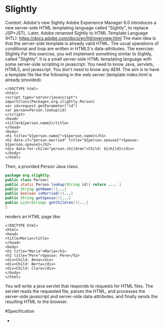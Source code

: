 # Slightly

Context: Adobe's new Sightly
Adobe Experience Manager 6.0 introduces a new server-side HTML templating language called "Sightly", to replace JSP+JSTL. Later, Adobe
renamed Sightly to HTML Template Language (HTL): https://docs.adobe.com/docs/en/htl/overview.html
The main idea is that the server-side template is already valid HTML. The usual operations of conditional and loop are written in HTML5's
data-attributes.
The exercise: Slightly
For this exercise, you will implement something similar to Sightly, called "Slightly".
It is a small server-side HTML templating language with some server-side scripting in javascript.
You need to know Java, servlets, HTML5, and javascript. You don't need to know any AEM.
The aim is to have a template file like the following in the web server (template index.html is already provided):

```
<!DOCTYPE html>
<html>
<script type="server/javascript">
importClass(Packages.org.slightly.Person)
var id=request.getParameter("id")
var person=Person.lookup(id)
</script>
<head>
<title>${person.name}</title>
</head>
<body>
<h1 title="${person.name}">${person.name}</h1>
<h2 data-if="person.married" title="${person.spouse}">Spouse:
${person.spouse}</h2>
<div data-for-child="person.children">Child: ${child}</div>
</body>
</html>
```

Then, a provided Person Java class:
```java
package org.slightly;
public class Person{
public static Person lookup(String id){ return ...; }
public String getName(){...}
public boolean isMarried(){...}
public String getSpouse(){...}
public List<String> getChildren(){...}
}
```

renders an HTML page like:
```
<!DOCTYPE html>
<html>
<head>
<title>Maria</title>
</head>
<body>
<h1 title="Maria">Maria</h1>
<h2 title="Pere">Spouse: Pere</h2>
<div>Child: Anna</div>
<div>Child: Berta</div>
<div>Child: Clara</div>
</body>
</html>
```

You will write a java servlet that responds to requests for HTML files. The servlet reads the requested file, parses the HTML, and processes the
server-side javascript and server-side data-attributes, and finally sends the resulting HTML to the browser.

#Specification
* <script> element
  - A server-side script element is marked by the attribute type="server/javascript". If the servlet finds such a script element, it should execute its body as javascript. The element itself produces no output for the browser. For javascript-execution you may use Java's built-in Javascript engine. Java 7 includes a version of Mozilla's Rhino engine. Java 8 has a similar Javascript engine called "Nashorn". You may also include Mozilla's Rhino engine. The script element may put new javascript variables in the state, like "person" in the example. Initially, the state should have at least one useful variable: "request", being the current HttpServletRequest object. Using that, the template can depend on input from URL parameters. It is possible to call Java classes from the javascript in the element . The details of exactly that works depend on which Javascript engine you use. In general, there will be facilities to import Java packages and classes, instantiate Java classes, and call methods on them, with a close correspondence between the Javascript syntax and Java syntax. All three mentioned Javascript engines know the getter-setter pattern. So the javascript person.name will be mapped to the Java methods getName() or setName(String) in the usual way.

* $-expressions
  - There may be server-side $-expressions in template. They may appear inside the element bodies and inside the values of attributes. That means they may not appear in the element tags or in the keys of attributes. When the servlet finds an expression, it should evaluate the javascript expression in the current javascript state, and render the result in the HTML output. If the result is rendered inside the body of an HTML element, you must escape any characters that are not allowed inside an HTML element. If the result is rendered inside the value of an attribute, you must escape any characters that are not allowed inside an html attribute value.
Please, use the attached package Slightly.zip as starting point. 

* data-if
  - An HTML element may have an attribute with key "data-if". If the result is true, the servlet should render the element in the normal way, but without the data-if attribute. If the result if false, the servlet should not render the element. data-for-x An HTML element may have an attribute like "data-for-x", where "x" stands for a something that can be a variable name in javascript. When the servlet finds such an attribute, it should evaluate the attribute value as a javascript expression, in the current javascript state. If the result is an array (or a similar thing), then the servlet should render the element once for every item in the array. During each rendering of the element, the variable x stands for the item in the array. The result of the javascript evaluation may come from a java method call, therefore objects similar should also work: javascript array, java array, java collections. If an element has both data-if and data-for attributes, what should happen? What do you think is most useful? Implementation hints You should be able to run the servlet with the provided package using mvn jetty:run. For parsing HTML, you can use any built-in library, your own code, or any libraries you like, as long as they are open source and you add them to the project. Make your life easy: You may assume all HTML files are valid XML. Having parsed HTML, the servlet should traverse the HTML elements in tree-order, and render them, in order to send them to the browser. The formatted HTML needn't be the same character-by-character, as long as it is equivalent as HTML.

The project has to be executed by the Maven goal: mvn jetty:run
The solution should provide testing URL similar to http://localhost:8080/index.html?id=2

---------------------------------------------------------------------------------------------------------------------------------

# Observations

- I'm using a Servlet filter to filter the html files. This way I can modify the content of the response using a wrapper (HtmlResponseWrapper).
- I created a template transformer (SlightlyTemplateTransformer) to iterate over the html tags and process the template.
	- Here I get the html content, extract and run the javascript script code, remove it from html, then process the html code, iterating over the nodes (tags) and checking for the javascript expressions and also for the data-if and data-for-x attributes, processing them. For the javascript expressions I am creating a new javascript variable with their value and processing them with nashorn.
	- I tried some html parsers like jsoup but could not achieve the expected result with them so I went with the W3C Dom parser

- It is working accordingly to the requisites, but there are some things that I could not finish in time so I left them as TODOs:
	- the escape of the html attributes is far from ideal, since the correct would be to take the context in consideration.
	I would have implemented this: https://www.owasp.org/index.php/XSS_(Cross_Site_Scripting)_Prevention_Cheat_Sheet , more specifically the rules
	https://www.owasp.org/index.php/XSS_(Cross_Site_Scripting)_Prevention_Cheat_Sheet#RULE_.231_-_HTML_Escape_Before_Inserting_Untrusted_Data_into_HTML_Element_Content and https://www.owasp.org/index.php/XSS_(Cross_Site_Scripting)_Prevention_Cheat_Sheet#RULE_.232_-_Attribute_Escape_Before_Inserting_Untrusted_Data_into_HTML_Common_Attributes ;
	- My Utils class (DomObjectUtils and StringUtils) I would make them not static classes  and also create unit tests for them;
	- Some code refactoring to extract some methods to achieve a more clean code;
	- Finish the logic if the object return from the data-for-x is an array and not a collection
	- Tests are really basic and not complete. I would like to improve them in many ways.

- I did not have time to finish the optionals. For the first one (local variables), I would starting by checking the scope of the getBindings (scriptEngine.getBindings(ScriptContext.ENGINE_SCOPE)). For the second one (inclusion) I din't really understand it so I would have to do some research .
- If an element has both data-if and data-for attributes, it should check the data-if condition normally and if true, render, and if false not
- There is one known bug that is not causing any issue, which is that the data-if attribute is being kept in the final html code. When I found it there was no more time to fix it.
